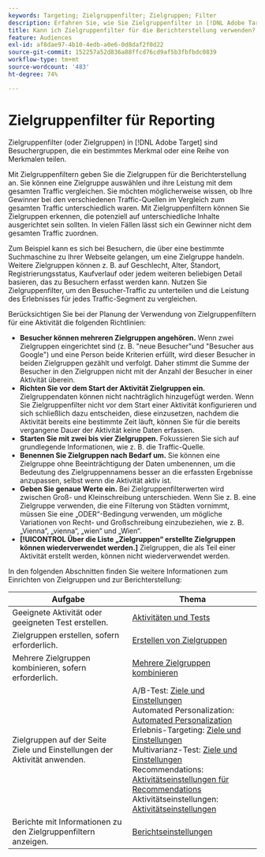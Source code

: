 ```yaml
---
keywords: Targeting; Zielgruppenfilter; Zielgruppen; Filter
description: Erfahren Sie, wie Sie Zielgruppenfilter in [!DNL Adobe Target] um Daten zu Besuchern anzuzeigen, die Eigenschaften gemeinsam haben.
title: Kann ich Zielgruppenfilter für die Berichterstellung verwenden?
feature: Audiences
exl-id: af8dae97-4b10-4edb-a0e6-0d8daf2f0d22
source-git-commit: 152257a52d836a88ffcd76cd9af5b3fbfbdc0839
workflow-type: tm+mt
source-wordcount: '483'
ht-degree: 74%

---
```


# Zielgruppenfilter für Reporting

Zielgruppenfilter (oder Zielgruppen) in [!DNL Adobe Target] sind Besuchergruppen, die ein bestimmtes Merkmal oder eine Reihe von Merkmalen teilen.

Mit Zielgruppenfiltern geben Sie die Zielgruppen für die Berichterstellung an. Sie können eine Zielgruppe auswählen und ihre Leistung mit dem gesamten Traffic vergleichen. Sie möchten möglicherweise wissen, ob Ihre Gewinner bei den verschiedenen Traffic-Quellen im Vergleich zum gesamten Traffic unterschiedlich waren. Mit Zielgruppenfiltern können Sie Zielgruppen erkennen, die potenziell auf unterschiedliche Inhalte ausgerichtet sein sollten. In vielen Fällen lässt sich ein Gewinner nicht dem gesamten Traffic zuordnen.

Zum Beispiel kann es sich bei Besuchern, die über eine bestimmte Suchmaschine zu Ihrer Webseite gelangen, um eine Zielgruppe handeln. Weitere Zielgruppen können z. B. auf Geschlecht, Alter, Standort, Registrierungsstatus, Kaufverlauf oder jedem weiteren beliebigen Detail basieren, das zu Besuchern erfasst werden kann. Nutzen Sie Zielgruppenfilter, um den Besucher-Traffic zu unterteilen und die Leistung des Erlebnisses für jedes Traffic-Segment zu vergleichen.

Berücksichtigen Sie bei der Planung der Verwendung von Zielgruppenfiltern für eine Aktivität die folgenden Richtlinien:

* **Besucher können mehreren Zielgruppen angehören.** Wenn zwei Zielgruppen eingerichtet sind (z. B. &quot;neue Besucher&quot;und &quot;Besucher aus Google&quot;) und eine Person beide Kriterien erfüllt, wird dieser Besucher in beiden Zielgruppen gezählt und verfolgt. Daher stimmt die Summe der Besucher in den Zielgruppen nicht mit der Anzahl der Besucher in einer Aktivität überein.
* **Richten Sie vor dem Start der Aktivität Zielgruppen ein.** Zielgruppendaten können nicht nachträglich hinzugefügt werden. Wenn Sie Zielgruppenfilter nicht vor dem Start einer Aktivität konfigurieren und sich schließlich dazu entscheiden, diese einzusetzen, nachdem die Aktivität bereits eine bestimmte Zeit läuft, können Sie für die bereits vergangene Dauer der Aktivität keine Daten erfassen.
* **Starten Sie mit zwei bis vier Zielgruppen.** Fokussieren Sie sich auf grundlegende Informationen, wie z. B. die Traffic-Quelle.
* **Benennen Sie Zielgruppen nach Bedarf um.** Sie können eine Zielgruppe ohne Beeinträchtigung der Daten umbenennen, um die Bedeutung des Zielgruppennamens besser an die erfassten Ergebnisse anzupassen, selbst wenn die Aktivität aktiv ist.
* **Geben Sie genaue Werte ein.** Bei Zielgruppenfilterwerten wird zwischen Groß- und Kleinschreibung unterschieden. Wenn Sie z. B. eine Zielgruppe verwenden, die eine Filterung von Städten vornimmt, müssen Sie eine „ODER“-Bedingung verwenden, um mögliche Variationen von Recht- und Großschreibung einzubeziehen, wie z. B. „Vienna“, „vienna“, „wien“ und „Wien“.
* **[!UICONTROL Über die Liste „Zielgruppen“ erstellte Zielgruppen können wiederverwendet werden.]** Zielgruppen, die als Teil einer Aktivität erstellt werden, können nicht wiederverwendet werden.

In den folgenden Abschnitten finden Sie weitere Informationen zum Einrichten von Zielgruppen und zur Berichterstellung:

| Aufgabe | Thema |
|--- |--- |
| Geeignete Aktivität oder geeigneten Test erstellen. | [Aktivitäten und Tests](/help/main/c-intro/target-key-concepts.md) |
| Zielgruppen erstellen, sofern erforderlich. | [Erstellen von Zielgruppen](/help/main/c-target/c-audiences/create-audience.md) |
| Mehrere Zielgruppen kombinieren, sofern erforderlich. | [Mehrere Zielgruppen kombinieren](/help/main/c-target/combining-multiple-audiences.md) |
| Zielgruppen auf der Seite Ziele und Einstellungen der Aktivität anwenden. | A/B-Test: [Ziele und Einstellungen](/help/main/c-activities/t-test-ab/t-test-create-ab/ab-goals-and-settings.md)<br>Automated Personalization:  [Automated Personalization](/help/main/c-activities/t-automated-personalization/automated-personalization.md)<br>Erlebnis-Targeting: [Ziele und Einstellungen](/help/main/c-activities/t-experience-target/t-xt-create/xt-goals-and-settings.md)<br>Multivarianz-Test:  [Ziele und Einstellungen](/help/main/c-activities/c-multivariate-testing/t-create-multivariate-test/goals-and-settings.md)<br>Recommendations: [Aktivitätseinstellungen für Recommendations](/help/main/c-recommendations/t-create-recs-activity/recs-activity-settings.md)<br>Aktivitätseinstellungen: [Aktivitätseinstellungen](/help/main/c-activities/activity-settings.md) |
| Berichte mit Informationen zu den Zielgruppenfiltern anzeigen. | [Berichtseinstellungen](/help/main/c-reports/c-report-settings/report-settings.md) |

